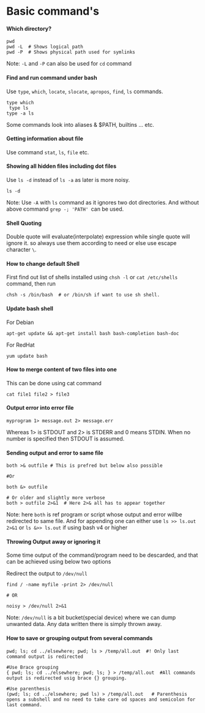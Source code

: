 # Basic command's

#### Which directory?
```
pwd
pwd -L 	# Shows logical path
pwd -P 	# Shows physical path used for symlinks 

```
Note: `-L` and `-P` can also be used for `cd` command

#### Find and run command under bash
Use `type`, `which`, `locate`, `slocate`, `apropos`, `find`, `ls` commands.

```
type which
 type ls
type -a ls
```

Some commands look into aliases & $PATH, builtins ... etc.

#### Getting information about file
 Use command `stat`, `ls`, `file` etc.

#### Showing all hidden files including dot files
Use `ls -d` instead of `ls -a` as later is more noisy.
```
ls -d
```
Note: Use `-A` with `ls` command as it ignores two dot directories. And without above command `grep -; 'PATH' `can be used.

#### Shell Quoting
Double quote will evaluate(interpolate) expression while single quote will ignore it. so always use them according to need or else use escape character `\`.

#### How to change default Shell
First find out list of shells installed using `chsh -l` or `cat /etc/shells` command, then run

```
chsh -s /bin/bash  # or /bin/sh if want to use sh shell. 
```

#### Update bash shell

For Debian

```
apt-get update && apt-get install bash bash-completion bash-doc
```

For RedHat
```
yum update bash
```

#### How to merge content of two files into one
This can be done using cat command
```
cat file1 file2 > file3
```

#### Output error into error file

```
myprogram 1> message.out 2> message.err
```

Whereas 1> is STDOUT and 2> is STDERR and 0 means STDIN. When no number is specified then STDOUT is assumed.

#### Sending output and error to same file
```
both >& outfile # This is prefred but below also possible

#Or

both &> outfile

# Or older and slightly more verbose
both > outfile 2>&1  # Here 2>& all has to appear together
```

Note: here `both` is ref program or script whose output and error willbe redirected to same file. And for appending one can either use `ls >> ls.out 2>&1` or `ls &>> ls.out` if using bash v4 or higher 

#### Throwing Output away or ignoring it
Some time output of the command/program need to be descarded, and that can be achieved using below two options

Redirect the output to `/dev/null`
```
find / -name myfile -print 2> /dev/null

# OR

noisy > /dev/null 2>&1
```

Note: `/dev/null` is a bit bucket(special device) where we can dump unwanted data. Any data written there is simply thrown away.

#### How to save or grouping output from several commands
```
pwd; ls; cd ../elsewhere; pwd; ls > /temp/all.out  #! Only last command output is redirected

#Use Brace grouping
{ pwd; ls; cd ../elsewhere; pwd; ls; } > /temp/all.out  #All commands output is redirected usig brace {} grouping.

#Use parenthesis
(pwd; ls; cd ../elsewhere; pwd ls) > /temp/all.out   # Parenthesis opens a subshell and no need to take care od spaces and semicolon for last command. 
```
